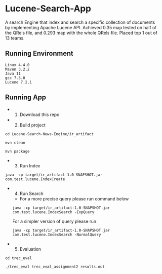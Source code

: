 # Lucene-Search-App
A search Engine that index and search a specific collection of documents by implementing Apache Lucene API.
Achieved 0.35 map tested on half of the QRels file, and 0.293 map with the whole QRels file.
Placed top 1 out of 13 teams.

## Running Environment

```
Linux 4.4.0
Maven 3.2.2
Java 11
gcc 7.5.0
Lucene 7.2.1
```

## Running App
- 1. Download this repo</br>
- 2. Build project
```shell
cd Lucene-Search-News-Engine/ir_artifact
```
```shell
mvn clean
```
```shell
mvn package
```
- 3. Run Index 
```shell
java -cp target/ir_artifact-1.0-SNAPSHOT.jar com.test.lucene.IndexCreate 
```
- 4. Run Search
  - For a more precise query please run command below
  ```shell
  java -cp target/ir_artifact-1.0-SNAPSHOT.jar com.test.lucene.IndexSearch -ExpQuery
  ```
    For a simpler version of query please run
  ```shell
  java -cp target/ir_artifact-1.0-SNAPSHOT.jar com.test.lucene.IndexSearch -NormalQuery
  ```
- 5. Evaluation</br>
```shell
cd trec_eval
```
```shell
./trec_eval trec_eval_assignment2 results.out
```

